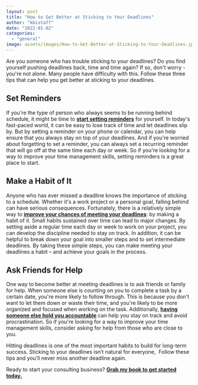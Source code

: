 ```yaml
---
layout: post
title: "How to Get Better at Sticking to Your Deadlines"
author: "kbistaff"
date: "2022-01-02"
categories: 
  - "general"
image: assets/images/How-to-Get-Better-at-Sticking-to-Your-Deadlines.jpg
---
```


Are you someone who has trouble sticking to your deadlines? Do you find yourself pushing deadlines back, time and time again? If so, don't worry - you're not alone. Many people have difficulty with this. Follow these three tips that can help you get better at sticking to your deadlines.

## **Set Reminders**

If you're the type of person who always seems to be running behind schedule, it might be time to [**start setting reminders**](https://support.apple.com/en-us/HT205890) for yourself. In today's fast-paced world, it can be easy to lose track of time and let deadlines slip by. But by setting a reminder on your phone or calendar, you can help ensure that you always stay on top of your deadlines. And if you're worried about forgetting to set a reminder, you can always set a recurring reminder that will go off at the same time each day or week. So if you're looking for a way to improve your time management skills, setting reminders is a great place to start.

## **Make a Habit of It**

Anyone who has ever missed a deadline knows the importance of sticking to a schedule. Whether it's a work project or a personal goal, falling behind can have serious consequences. Fortunately, there is a relatively simple way to [**improve your chances of meeting your deadlines**](https://factory3.org/blog/how-factory3-is-organized-and-why): by making a habit of it. Small habits sustained over time can lead to major changes. By setting aside a regular time each day or week to work on your project, you can develop the discipline needed to stay on track. In addition, it can be helpful to break down your goal into smaller steps and to set intermediate deadlines. By taking these simple steps, you can make meeting your deadlines a habit – and achieve your goals in the process.

## **Ask Friends for Help**

One way to become better at meeting deadlines is to ask friends or family for help. When someone else is counting on you to complete a task by a certain date, you're more likely to follow through. This is because you don't want to let them down or waste their time, and you're likely to be more organized and focused when working on the task. Additionally, [**having someone else hold you accountable**](https://www.writechangegrow.com/2010/09/the-importance-of-hitting-deadlines/) can help you stay on track and avoid procrastination. So if you're looking for a way to improve your time management skills, consider asking for help from those who are close to you.

Hitting deadlines is one of the most important habits to build for long-term success. Sticking to your deadlines isn’t natural for everyone,  Follow these tips and you’ll never miss another deadline again.

Ready to start your consulting business? [**Grab my book to get started today.**](https://ebook.katebagoy.com/lto)
